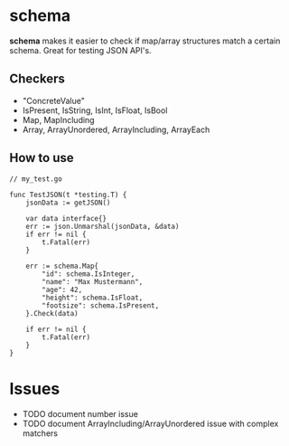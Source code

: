 # schema

**schema** makes it easier to check if map/array structures match a certain schema. Great for testing JSON API's.

## Checkers

- "ConcreteValue"
- IsPresent, IsString, IsInt, IsFloat, IsBool
- Map, MapIncluding
- Array, ArrayUnordered, ArrayIncluding, ArrayEach
 
## How to use

    // my_test.go
    
    func TestJSON(t *testing.T) {
        jsonData := getJSON()
        
        var data interface{}
        err := json.Unmarshal(jsonData, &data)
        if err != nil {
            t.Fatal(err)
        }
        
        err := schema.Map{
            "id": schema.IsInteger,
            "name": "Max Mustermann",
            "age": 42,
            "height": schema.IsFloat,
            "footsize": schema.IsPresent,
        }.Check(data)
        
        if err != nil {
            t.Fatal(err)
        }
    }
    
    
# Issues

- TODO document number issue
- TODO document ArrayIncluding/ArrayUnordered issue with complex matchers